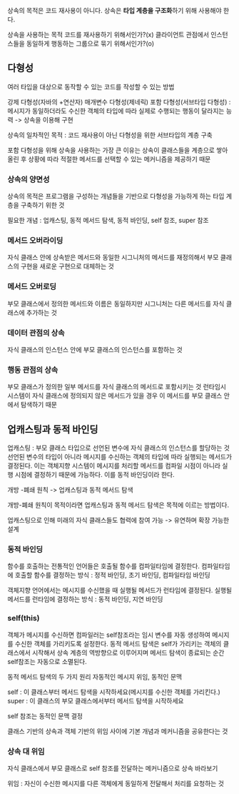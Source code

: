 
상속의 목적은 코드 재사용이 아니다. 상속은 **타입 계층을 구조화**하기 위해 사용해야 한다.

상속을 사용하는 목적
코드를 재사용하기 위해서인가?(x)
클라이언트 관점에서 인스턴스들을 동일하게 행동하는 그룹으로 묶기 위해서인가?(o)

## 다형성
여러 타입을 대상으로 동작할 수 있는 코드를 작성할 수 있는 방법

강제 다형성(자바의 +연산자)
매개변수 다형성(제네릭)
포함 다형성(서브타입 다형성) : 메시지가 동일하더라도 수신한 객체의 타입에 따라 실제로 수행되는 행동이 달라지는 능력 -> 상속을 이용해 구현

상속의 일차적인 목적 : 코드 재사용이 아닌 다형성을 위한 서브타입의 계층 구축

포함 다형성을 위해 상속을 사용하는 가장 큰 이유는 상속이 클래스들을 계층으로 쌓아 올린 후 상황에 따라 적절한 메서드를 선택할 수 있는 메커니즘을 제공하기 때문

### 상속의 양면성
상속의 목적은 프로그램을 구성하는 개념들을 기반으로 다형성을 가능하게 하는 타입 계층을 구축하기 위한 것

필요한 개념 : 업캐스팅, 동적 메서드 탐색, 동적 바인딩, self 참조, super 참조

### 메서드 오버라이딩
자식 클래스 안에 상속받은 메서드와 동일한 시그니처의 메서드를 재정의해서 부모 클래스의 구현을 새로운 구현으로 대체하는 것

### 메서드 오버로딩
부모 클래스에서 정의한 메서드와 이름은 동일하지만 시그니처는 다른 메서드를 자식 클래스에 추가하는 것

### 데이터 관점의 상속
자식 클래스의 인스턴스 안에 부모 클래스의 인스턴스를 포함하는 것

### 행동 관점의 상속
부모 클래스가 정의한 일부 메서드를 자식 클래스의 메서드로 포함시키는 것
런타임시 시스템이 자식 클래스에 정의되지 않은 메서드가 있을 경우 이 메서드를 부모 클래스 안에서 탐색하기 때문

## 업캐스팅과 동적 바인딩
업캐스팅 : 부모 클래스 타입으로 선언된 변수에 자식 클래스의 인스턴스를 할당하는 것
선언된 변수의 타입이 아니라 메시지를 수신하는 객체의 타입에 따라 실행되는 메서드가 결정된다. 이는 객체지향 시스템이 메시지를 처리할 메서드를 컴파일 시점이 아니라 실행 시점에 결정하기 때문에 가능하다. 이를 동적 바인딩이라 한다.

개방 -폐쇄 원칙 -> 업캐스팅과 동적 메서드 탐색

개방-폐쇄 원칙이 목적이라면 업캐스팅과 동적 메서드 탐색은 목적에 이르는 방법이다.

업캐스팅으로 인해 미래의 자식 클래스들도 협력에 참여 가능 -> 유연하며 확장 가능한 설계

### 동적 바인딩
함수를 호출하는 전통적인 언어들은 호출될 함수를 컴파일타임에 결정한다.
컴파일타임에 호출할 함수를 결정하는 방식 : 정적 바인딩, 초기 바인딩, 컴파일타임 바인딩

객체지향 언어에서는 메시지를 수신했을 때 실행될 메서드가 런타임에 결정된다.
실행될 메서드를 런타임에 결정하는 방식 : 동적 바인딩, 지연 바인딩

### self(this)
객체가 메시지를 수신하면 컴파일러는 self참조라는 임시 변수를 자동 생성하여 메시지를 수신한 객체를 가리키도록 설정한다. 동적 메서드 탐색은 self가 가리키는 객체의 클래스에서 시작해서 상속 계층의 역방향으로 이루어지며 메서드 탐색이 종료되는 순간 self참조는 자동으로 소멸된다.

동적 메서드 탐색의 두 가지 원리
자동적인 메시지 위임, 동적인 문맥

self : 이 클래스부터 메서드 탐색을 시작하세요(메시지를 수신한 객체를 가리킨다.)
super : 이 클래스의 부모 클래스에서부터 메서드 탐색을 시작하세요

self 참조는 동적인 문맥 결정

클래스 기반의 상속과 객체 기반의 위임 사이에 기본 개념과 메커니즘을 공유한다는 것

### 상속 대 위임
자식 클래스에서 부모 클래스로 self 참조를 전달하는 메커니즘으로 상속 바라보기

위임 : 자신이 수신한 메시지를 다른 객체에게 동일하게 전달해서 처리를 요청하는 것